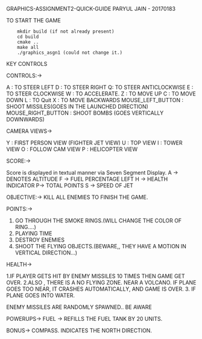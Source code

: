 ﻿GRAPHICS-ASSIGNMENT2-QUICK-GUIDE
                                PARYUL JAIN - 20170183


TO START THE GAME
        
        mkdir build (if not already present)
        cd build
        cmake ..
        make all
        ./graphics_asgn1 (could not change it.)


KEY CONTROLS 


CONTROLS:->


A : TO STEER LEFT
D : TO STEER RIGHT
Q: TO STEER ANTICLOCKWISE
E : TO STEER CLOCKWISE
W : TO ACCELERATE.
Z : TO MOVE UP
C : TO MOVE DOWN
L : TO Quit
X : TO MOVE BACKWARDS
MOUSE_LEFT_BUTTON : SHOOT MISSILES(GOES IN THE LAUNCHED DIRECTION)
MOUSE_RIGHT_BUTTON : SHOOT BOMBS (GOES VERTICALLY DOWNWARDS)


CAMERA VIEWS->


Y : FIRST PERSON VIEW (FIGHTER JET VIEW)
U : TOP VIEW 
I : TOWER VIEW
O : FOLLOW CAM VIEW
P : HELICOPTER VIEW


SCORE:->


Score is displayed in textual manner via Seven Segment Display.
A -> DENOTES ALTITUDE
F -> FUEL  PERCENTAGE LEFT
H -> HEALTH INDICATOR
P-> TOTAL POINTS
S -> SPEED OF JET




OBJECTIVE:->
KILL ALL ENEMIES TO FINISH THE GAME.


POINTS:->


1. GO THROUGH THE SMOKE RINGS.(WILL CHANGE THE COLOR OF RING….)
2. PLAYING TIME
3. DESTROY ENEMIES
4. SHOOT THE FLYING OBJECTS.(BEWARE,, THEY HAVE A MOTION IN VERTICAL DIRECTION...)




HEALTH->


1.IF PLAYER GETS HIT BY ENEMY MISSILES 10 TIMES THEN GAME GET OVER.
2.ALSO , THERE IS A NO FLYING ZONE. NEAR A VOLCANO. IF PLANE GOES TOO NEAR, IT CRASHES AUTOMATICALLY, AND GAME IS OVER.
        3. IF PLANE GOES INTO WATER.
        
ENEMY MISSILES ARE RANDOMLY SPAWNED.. BE AWARE


POWERUPS->
        FUEL -> REFILLS THE FUEL TANK BY 20 UNITS.

BONUS->
	COMPASS. INDICATES THE NORTH DIRECTION.
